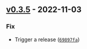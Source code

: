 ## [v0.3.5](https://github.com/DS4SD/deepsearch-toolkit/releases/tag/v0.3.5) - 2022-11-03

### Fix
* Trigger a release ([`69897fa`](https://github.com/DS4SD/deepsearch-toolkit/commit/69897fa4b0bbb7c3b1243d085ccf656f292a6371))
